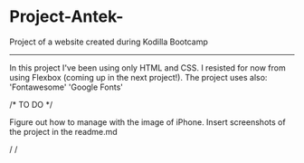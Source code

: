 # Project-Antek-
Project of a website created during Kodilla Bootcamp

------------------------------------------------

In this project I've been using only HTML and CSS. I resisted for now from using Flexbox (coming up in the next project!). 
The project uses also:
'Fontawesome'
'Google Fonts'


/* TO DO */

Figure out how to manage with the image of iPhone.
Insert screenshots of the project in the readme.md 

/   /
